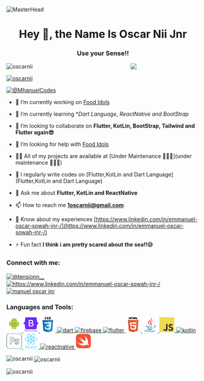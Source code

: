![MasterHead](https://ben-solutions.com/wp-content/uploads/2017/08/hire-android-developers.jpg)
<h1 align="center">Hey 👋, the Name Is Oscar Nii Jnr</h1>
<h3 align="center">Use your Sense!!</h3>
<img align="right" width="180" src="https://mir-s3-cdn-cf.behance.net/project_modules/max_1200/06f21a161921919.63cd7887d0a70.gif"/>


<p align="left"> <img src="https://komarev.com/ghpvc/?username=oscarnii&label=Profile%20views&color=0e75b6&style=flat" alt="oscarnii" /> </p>

<p align="left"> <a href="https://github.com/ryo-ma/github-profile-trophy"><img src="https://github-profile-trophy.vercel.app/?username=oscarnii" alt="oscarnii" /></a> </p>

<p align="left"> <a href="(https://twitter.com/MhanuelCodes)" target="blank"><img src="https://img.shields.io/twitter/follow/@MhanuelCodes?logo=twitter&style=for-the-badge" alt="@MhanuelCodes" /></a> </p>

- 🔭 I’m currently working on [Food Idols](https://github.com/OscarNii/foodidols)

- 🌱 I’m currently learning **Dart Language, ReactNative and BootStrap*

- 👯 I’m looking to collaborate on **Flutter, KotLin, BootStrap, Tailwind and Flutter again😎**

- 🤝 I’m looking for help with [Food Idols](https://github.com/OscarNii/foodidols)

- 👨‍💻 All of my projects are available at [Under Maintenance 👨🏽‍💻](under maintenance 👨🏽‍💻)

- 📝 I regularly write codes on [Flutter,KotLin and Dart Language](Flutter,KotLin and Dart Language)

- 💬 Ask me about **Flutter, KotLin and ReactNative**

- 📫 How to reach me **1oscarnii@gmail.com**

- 📄 Know about my experiences [https://www.linkedin.com/in/emmanuel-oscar-sowah-jnr-/](https://www.linkedin.com/in/emmanuel-oscar-sowah-jnr-/)

- ⚡ Fun fact **I think i am pretty scared about the sea!!😒**

<h3 align="left">Connect with me:</h3>
<p align="left">
<a href="https://twitter.com/@tensionn__" target="blank"><img align="center" src="https://raw.githubusercontent.com/rahuldkjain/github-profile-readme-generator/master/src/images/icons/Social/twitter.svg" alt="@tensionn__" height="30" width="40" /></a>
<a href="https://linkedin.com/in/https://www.linkedin.com/in/emmanuel-oscar-sowah-jnr-/" target="blank"><img align="center" src="https://raw.githubusercontent.com/rahuldkjain/github-profile-readme-generator/master/src/images/icons/Social/linked-in-alt.svg" alt="https://www.linkedin.com/in/emmanuel-oscar-sowah-jnr-/" height="30" width="40" /></a>
<a href="https://instagram.com/manuel oscar jnr" target="blank"><img align="center" src="https://raw.githubusercontent.com/rahuldkjain/github-profile-readme-generator/master/src/images/icons/Social/instagram.svg" alt="manuel oscar jnr" height="30" width="40" /></a>
</p>

<h3 align="left">Languages and Tools:</h3>
<p align="left"> <a href="https://developer.android.com" target="_blank" rel="noreferrer"> <img src="https://raw.githubusercontent.com/devicons/devicon/master/icons/android/android-original-wordmark.svg" alt="android" width="40" height="40"/> </a> <a href="https://getbootstrap.com" target="_blank" rel="noreferrer"> <img src="https://raw.githubusercontent.com/devicons/devicon/master/icons/bootstrap/bootstrap-plain-wordmark.svg" alt="bootstrap" width="40" height="40"/> </a> <a href="https://www.w3schools.com/css/" target="_blank" rel="noreferrer"> <img src="https://raw.githubusercontent.com/devicons/devicon/master/icons/css3/css3-original-wordmark.svg" alt="css3" width="40" height="40"/> </a> <a href="https://dart.dev" target="_blank" rel="noreferrer"> <img src="https://www.vectorlogo.zone/logos/dartlang/dartlang-icon.svg" alt="dart" width="40" height="40"/> </a> <a href="https://firebase.google.com/" target="_blank" rel="noreferrer"> <img src="https://www.vectorlogo.zone/logos/firebase/firebase-icon.svg" alt="firebase" width="40" height="40"/> </a> <a href="https://flutter.dev" target="_blank" rel="noreferrer"> <img src="https://www.vectorlogo.zone/logos/flutterio/flutterio-icon.svg" alt="flutter" width="40" height="40"/> </a> <a href="https://www.w3.org/html/" target="_blank" rel="noreferrer"> <img src="https://raw.githubusercontent.com/devicons/devicon/master/icons/html5/html5-original-wordmark.svg" alt="html5" width="40" height="40"/> </a> <a href="https://www.java.com" target="_blank" rel="noreferrer"> <img src="https://raw.githubusercontent.com/devicons/devicon/master/icons/java/java-original.svg" alt="java" width="40" height="40"/> </a> <a href="https://developer.mozilla.org/en-US/docs/Web/JavaScript" target="_blank" rel="noreferrer"> <img src="https://raw.githubusercontent.com/devicons/devicon/master/icons/javascript/javascript-original.svg" alt="javascript" width="40" height="40"/> </a> <a href="https://kotlinlang.org" target="_blank" rel="noreferrer"> <img src="https://www.vectorlogo.zone/logos/kotlinlang/kotlinlang-icon.svg" alt="kotlin" width="40" height="40"/> </a> <a href="https://www.photoshop.com/en" target="_blank" rel="noreferrer"> <img src="https://raw.githubusercontent.com/devicons/devicon/master/icons/photoshop/photoshop-line.svg" alt="photoshop" width="40" height="40"/> </a> <a href="https://reactjs.org/" target="_blank" rel="noreferrer"> <img src="https://raw.githubusercontent.com/devicons/devicon/master/icons/react/react-original-wordmark.svg" alt="react" width="40" height="40"/> </a> <a href="https://reactnative.dev/" target="_blank" rel="noreferrer"> <img src="https://reactnative.dev/img/header_logo.svg" alt="reactnative" width="40" height="40"/> </a> <a href="https://developer.apple.com/swift/" target="_blank" rel="noreferrer"> <img src="https://raw.githubusercontent.com/devicons/devicon/master/icons/swift/swift-original.svg" alt="swift" width="40" height="40"/> </a> </p>

<p><img align="left" src="https://github-readme-stats.vercel.app/api/top-langs?username=oscarnii&show_icons=true&locale=en&layout=compact" alt="oscarnii" /></p>

<p>&nbsp;<img align="center" src="https://github-readme-stats.vercel.app/api?username=oscarnii&show_icons=true&locale=en" alt="oscarnii" /></p>

<p><img align="center" src="https://github-readme-streak-stats.herokuapp.com/?user=oscarnii&" alt="oscarnii" /></p>
